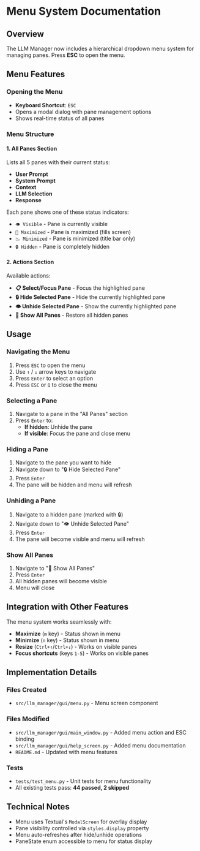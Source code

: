 # Menu System Documentation

## Overview

The LLM Manager now includes a hierarchical dropdown menu system for managing panes. Press **ESC** to open the menu.

## Menu Features

### Opening the Menu
- **Keyboard Shortcut**: `ESC`
- Opens a modal dialog with pane management options
- Shows real-time status of all panes

### Menu Structure

#### 1. All Panes Section
Lists all 5 panes with their current status:

- **User Prompt**
- **System Prompt**
- **Context**
- **LLM Selection**
- **Response**

Each pane shows one of these status indicators:
- `👁 Visible` - Pane is currently visible
- `📌 Maximized` - Pane is maximized (fills screen)
- `📉 Minimized` - Pane is minimized (title bar only)
- `🔒 Hidden` - Pane is completely hidden

#### 2. Actions Section
Available actions:
- **📋 Select/Focus Pane** - Focus the highlighted pane
- **🔒 Hide Selected Pane** - Hide the currently highlighted pane
- **👁 Unhide Selected Pane** - Show the currently highlighted pane
- **🔄 Show All Panes** - Restore all hidden panes

## Usage

### Navigating the Menu
1. Press `ESC` to open the menu
2. Use `↑` / `↓` arrow keys to navigate
3. Press `Enter` to select an option
4. Press `ESC` or `Q` to close the menu

### Selecting a Pane
1. Navigate to a pane in the "All Panes" section
2. Press `Enter` to:
   - **If hidden**: Unhide the pane
   - **If visible**: Focus the pane and close menu

### Hiding a Pane
1. Navigate to the pane you want to hide
2. Navigate down to "🔒 Hide Selected Pane"
3. Press `Enter`
4. The pane will be hidden and menu will refresh

### Unhiding a Pane
1. Navigate to a hidden pane (marked with 🔒)
2. Navigate down to "👁 Unhide Selected Pane"
3. Press `Enter`
4. The pane will become visible and menu will refresh

### Show All Panes
1. Navigate to "🔄 Show All Panes"
2. Press `Enter`
3. All hidden panes will become visible
4. Menu will close

## Integration with Other Features

The menu system works seamlessly with:
- **Maximize** (`m` key) - Status shown in menu
- **Minimize** (`n` key) - Status shown in menu
- **Resize** (`Ctrl+↑`/`Ctrl+↓`) - Works on visible panes
- **Focus shortcuts** (keys `1-5`) - Works on visible panes

## Implementation Details

### Files Created
- `src/llm_manager/gui/menu.py` - Menu screen component

### Files Modified
- `src/llm_manager/gui/main_window.py` - Added menu action and ESC binding
- `src/llm_manager/gui/help_screen.py` - Added menu documentation
- `README.md` - Updated with menu features

### Tests
- `tests/test_menu.py` - Unit tests for menu functionality
- All existing tests pass: **44 passed, 2 skipped**

## Technical Notes

- Menu uses Textual's `ModalScreen` for overlay display
- Pane visibility controlled via `styles.display` property
- Menu auto-refreshes after hide/unhide operations
- PaneState enum accessible to menu for status display
